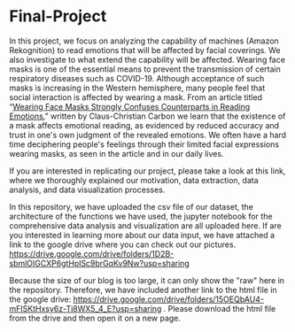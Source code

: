 # Final-Project

In this project, we focus on analyzing the capability of machines (Amazon Rekognition) to read emotions that will be affected by facial coverings. We also investigate to what extend the capability will be affected. Wearing face masks is one of the essential means to prevent the transmission of certain respiratory diseases such as COVID-19. Although acceptance of such masks is increasing in the Western hemisphere, many people feel that social interaction is affected by wearing a mask. From an article titled “[Wearing Face Masks Strongly Confuses Counterparts in Reading Emotions.](https://doi.org/10.3389/fpsyg.2020.566886)” written by  Claus-Christian Carbon we learn that the existence of a mask affects emotional reading, as evidenced by reduced accuracy and trust in one's own judgment of the revealed emotions. We often have a hard time deciphering people's feelings through their limited facial expressions wearing masks, as seen in the article and in our daily lives.

If you are interested in replicating our project, please take a look at this link, where we thoroughly explained our motivation, data extraction, data analysis, and data visualization processes.


In this repository, we have uploaded the csv file of our dataset, the architecture of the functions we have used, the jupyter notebook for the comprehensive data analysis and visualization are all uploaded here. If are you interested in learning more about our data input, we have attached a link to the google drive where you can check out our pictures. https://drive.google.com/drive/folders/1D2B-sbmlOIGCXP6gtHplSc9brGqKv9Nw?usp=sharing

Because the size of our blog is too large, it can only show the "raw" here in the repository. Therefore, we have included another link to the html file in the google drive: https://drive.google.com/drive/folders/15OEQbAU4-mFISKtHxsy6z-Ti8WX5_4_E?usp=sharing . Please download the html file from the drive and then open it on a new page. 


